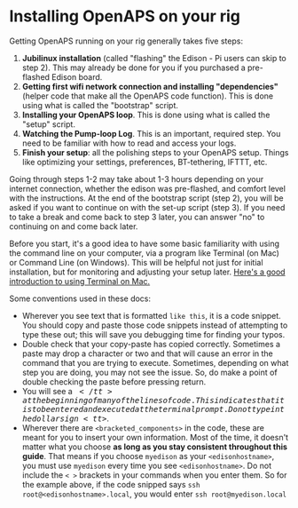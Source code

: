 # Installing OpenAPS on your rig

Getting OpenAPS running on your rig generally takes five steps:

1. **Jubilinux installation** (called "flashing" the Edison - Pi users can skip to step 2). This may already be done for you if you purchased a pre-flashed Edison board.  
2. **Getting first wifi network connection and installing "dependencies"** (helper code that make all the OpenAPS code function). This is done using what is called the "bootstrap" script.
3. **Installing your OpenAPS loop**. This is done using what is called the "setup" script.
4. **Watching the Pump-loop Log**. This is an important, required step. You need to be familiar with how to read and access your logs.
5. **Finish your setup**: all the polishing steps to your OpenAPS setup.  Things like optimizing your settings, preferences, BT-tethering, IFTTT, etc.

Going through steps 1-2 may take about 1-3 hours depending on your internet connection, whether the edison was pre-flashed, and comfort level with the instructions.  At the end of the bootstrap script (step 2), you will be asked if you want to continue on with the set-up script (step 3).  If you need to take a break and come back to step 3 later, you can answer "no" to continuing on and come back later.

Before you start, it's a good idea to have some basic familiarity with using the command line on your computer, via a program like Terminal (on Mac) or Command Line (on Windows). This will be helpful not just for initial installation, but for monitoring and adjusting your setup later. [Here's a good introduction to using Terminal on Mac.](https://blog.teamtreehouse.com/introduction-to-the-mac-os-x-command-line)

Some conventions used in these docs:

* Wherever you see text that is formatted `like this`, it is a code snippet. You should copy and paste those code snippets instead of attempting to type these out; this will save you debugging time for finding your typos.
* Double check that your copy-paste has copied correctly.  Sometimes a paste may drop a character or two and that will cause an error in the command that you are trying to execute.  Sometimes, depending on what step you are doing, you may not see the issue.  So, do make a point of double checking the paste before pressing return.
* You will see a <tt>$</tt> at the beginning of many of the lines of code. This
  indicates that it is to be entered and executed at the terminal prompt. Do not type in the dollar sign <tt>$</tt>.
* Wherever there are `<bracketed_components>` in the code, these are meant for you to insert your own information. Most of the time, it doesn't matter what you choose **as long as you stay consistent throughout this guide**. That means if you choose `myedison` as your  `<edisonhostname>`, you must use `myedison` every time you see `<edisonhostname>`. Do not include the `< >` brackets in your commands when you enter them.  So for the example above, if the code snipped says `ssh root@<edisonhostname>.local`, you would enter `ssh root@myedison.local`
